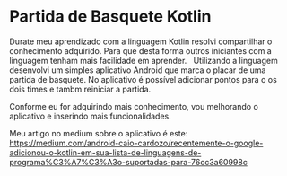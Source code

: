 # Partida de Basquete Kotlin

   Durate meu aprendizado com a linguagem Kotlin resolvi compartilhar o conhecimento adquirido. Para que desta forma outros iniciantes com a linguagem tenham mais facilidade em aprender.
   
   Utilizando a linguagem desenvolvi um simples aplicativo Android que marca o placar de uma partida de basquete. No aplicativo é possível adicionar pontos para o os dois times e tambm reiniciar a partida.

  Conforme eu for adquirindo mais conhecimento, vou melhorando o aplicativo e inserindo mais funcionalidades.
  
  Meu artigo no medium sobre o aplicativo é este: https://medium.com/android-caio-cardozo/recentemente-o-google-adicionou-o-kotlin-em-sua-lista-de-linguagens-de-programa%C3%A7%C3%A3o-suportadas-para-76cc3a60998c
  
  
